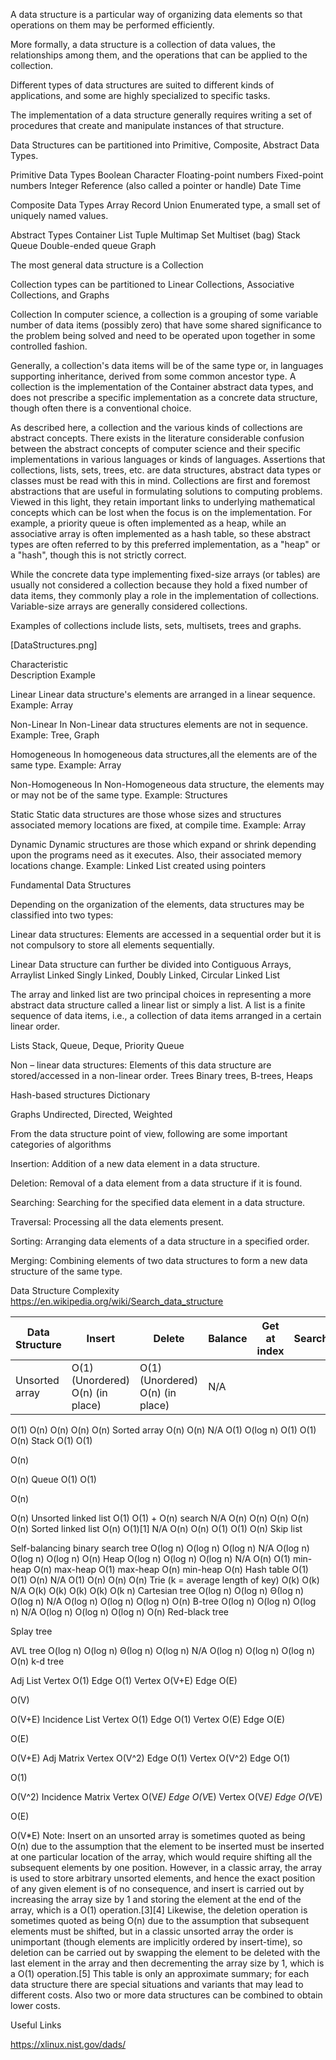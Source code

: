 A data structure is a particular way of organizing data elements so that operations on them may be performed efficiently.

More formally, a data structure is a collection of data values, the relationships among them, and the operations that can be applied to the collection.

Different types of data structures are suited to different kinds of applications, and some are highly specialized to specific tasks.

The implementation of a data structure generally requires writing a set of procedures that create and manipulate instances of that structure.



Data Structures can be partitioned into Primitive, Composite, Abstract Data Types.

Primitive Data Types
Boolean
Character
Floating-point numbers
Fixed-point numbers
Integer
Reference (also called a pointer or handle)
Date Time

Composite Data Types
Array
Record
Union
Enumerated type, a small set of uniquely named values.

Abstract Types
Container
List
Tuple
Multimap
Set
Multiset (bag)
Stack
Queue
Double-ended queue
Graph


The most general data structure is a Collection

Collection types can be partitioned to Linear Collections, Associative Collections, and Graphs

Collection
In computer science, a collection is a grouping of some variable number of data items (possibly zero) that have some shared significance to the problem being solved and need to be operated upon together in some controlled fashion.

Generally, a collection's data items will be of the same type or, in languages supporting inheritance, derived from some common ancestor type. A collection is the implementation of the Container abstract data types, and does not prescribe a specific implementation as a concrete data structure, though often there is a conventional choice.

As described here, a collection and the various kinds of collections are abstract concepts. There exists in the literature considerable confusion between the abstract concepts of computer science and their specific implementations in various languages or kinds of languages. Assertions that collections, lists, sets, trees, etc. are data structures, abstract data types or classes must be read with this in mind. Collections are first and foremost abstractions that are useful in formulating solutions to computing problems. Viewed in this light, they retain important links to underlying mathematical concepts which can be lost when the focus is on the implementation.
For example, a priority queue is often implemented as a heap, while an associative array is often implemented as a hash table, so these abstract types are often referred to by this preferred implementation, as a "heap" or a "hash", though this is not strictly correct.


While the concrete data type implementing fixed-size arrays (or tables) are usually not considered a collection because they hold a fixed number of data items, they commonly play a role in the implementation of collections. Variable-size arrays are generally considered collections.

Examples of collections include lists, sets, multisets, trees and graphs.

[DataStructures.png]


Characteristic    
Description
Example

Linear
Linear data structure's elements are arranged in a linear sequence.
Example: Array

Non-Linear
In Non-Linear data structures elements are not in sequence.
Example: Tree, Graph

Homogeneous
In homogeneous data structures,all the elements are of the same type.
Example: Array

Non-Homogeneous
In Non-Homogeneous data structure, the elements may or may not be of the same type.
Example: Structures

Static
Static data structures are those whose sizes and structures associated memory locations are fixed, at compile time.
Example: Array


Dynamic
Dynamic structures are those which expand or shrink depending upon the programs need as it executes. Also, their associated memory locations change.
Example: Linked List created using pointers








Fundamental Data Structures




Depending on the organization of the elements, data structures may be classified into two types:

Linear data structures:
Elements are accessed in a sequential order but it is not compulsory to store all elements sequentially.

Linear Data structure can further be divided into
Contiguous
    Arrays,    Arraylist
Linked
    Singly Linked, Doubly Linked, Circular Linked List

The array and linked list are two principal choices in representing a more abstract data structure called a linear list or simply a list. A list is a finite sequence of data items, i.e., a collection of data items arranged in a certain linear order.

Lists
    Stack, Queue, Deque, Priority Queue





Non – linear data structures:
Elements of this data structure are stored/accessed in a non-linear order.
Trees
Binary trees, B-trees, Heaps


Hash-based structures
Dictionary


Graphs
Undirected, Directed, Weighted




From the data structure point of view, following are some important categories of algorithms

Insertion:    Addition of a new data element in a data structure.

Deletion:     Removal of a data element from a data structure if it is found.

Searching:    Searching for the specified data element in a data structure.

Traversal:    Processing all the data elements present.

Sorting:    Arranging data elements of a data structure in a specified order.

Merging:    Combining elements of two data structures to form a new data structure of the same type.


Data Structure Complexity
https://en.wikipedia.org/wiki/Search_data_structure







|Data Structure | Insert | Delete | Balance | Get at index | Search/Query | Find minimum | Find maximum | Space usage |
| --------------- | --------------- | --------------- | --------------- | --------------- | --------------- | --------------- | --------------- | --------------- |
| Unsorted array | O(1)(Unordered)     O(n) (in place) | O(1)(Unordered)     O(n) (in place) | N/A |
O(1)
O(n)
O(n)
O(n)
O(n)
Sorted array
O(n)
O(n)
N/A
O(1)
O(log n)
O(1)
O(1)
O(n)
Stack
O(1)
O(1)




O(n)




O(n)
Queue
O(1)
O(1)




O(n)




O(n)
Unsorted linked list
O(1)
O(1) +
O(n) search
N/A
O(n)
O(n)
O(n)
O(n)
O(n)
Sorted linked list
O(n)
O(1)[1]
N/A
O(n)
O(n)
O(1)
O(1)
O(n)
Skip list
















Self-balancing binary search tree
O(log n)
O(log n)
O(log n)
N/A
O(log n)
O(log n)
O(log n)
O(n)
Heap
O(log n)
O(log n)
O(log n)
N/A
O(n)
O(1) min-heap
O(n) max-heap
O(1) max-heap
O(n) min-heap
O(n)
Hash table
O(1)
O(1)
O(n)
N/A
O(1)
O(n)
O(n)
O(n)
Trie (k = average length of key)
O(k)
O(k)
N/A
O(k)
O(k)
O(k)
O(k)
O(k n)
Cartesian tree
O(log n)
O(log n)
Θ(log n)
O(log n)
N/A
O(log n)
O(log n)
O(log n)
O(n)
B-tree
O(log n)
O(log n)
O(log n)
N/A
O(log n)
O(log n)
O(log n)
O(n)
Red-black tree
















Splay tree
















AVL tree
O(log n)
O(log n)
Θ(log n)
O(log n)
N/A
O(log n)
O(log n)
O(log n)
O(n)
k-d tree
















Adj List
Vertex O(1)
Edge O(1)
Vertex O(V+E)
Edge O(E)




O(V)




O(V+E)
Incidence List
Vertex O(1)
Edge O(1)
Vertex O(E)
Edge O(E)




O(E)




O(V+E)
Adj Matrix
Vertex O(V^2)
Edge O(1)
Vertex O(V^2)
Edge O(1)




O(1)




O(V^2)
Incidence Matrix
Vertex O(V*E)
Edge O(V*E)
Vertex O(V*E)
Edge O(V*E)




O(E)




O(V*E)
Note: Insert on an unsorted array is sometimes quoted as being O(n) due to the assumption that the element to be inserted must be inserted at one particular location of the array, which would require shifting all the subsequent elements by one position. However, in a classic array, the array is used to store arbitrary unsorted elements, and hence the exact position of any given element is of no consequence, and insert is carried out by increasing the array size by 1 and storing the element at the end of the array, which is a O(1) operation.[3][4] Likewise, the deletion operation is sometimes quoted as being O(n) due to the assumption that subsequent elements must be shifted, but in a classic unsorted array the order is unimportant (though elements are implicitly ordered by insert-time), so deletion can be carried out by swapping the element to be deleted with the last element in the array and then decrementing the array size by 1, which is a O(1) operation.[5]
This table is only an approximate summary; for each data structure there are special situations and variants that may lead to different costs. Also two or more data structures can be combined to obtain lower costs.

Useful Links

https://xlinux.nist.gov/dads/
